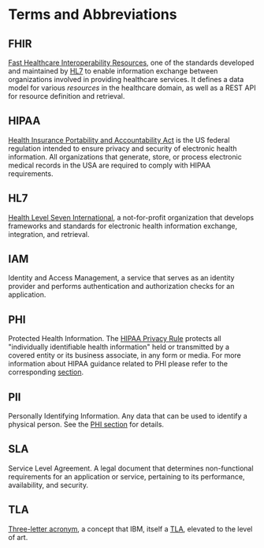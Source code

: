# Terms and Abbreviations

## FHIR 

[Fast Healthcare Interoperability Resources](https://www.hl7.org/fhir/overview-dev.html), one of the standards developed and maintained by [HL7](#hl7) to enable information exchange between organizations involved in providing healthcare services. It defines a data model for various _resources_ in the healthcare domain, as well as a REST API for resource definition and retrieval.

## HIPAA

[Health Insurance Portability and Accountability Act](https://www.hhs.gov/hipaa/for-professionals/index.html) is the US federal regulation intended to ensure privacy and security of electronic health information. All organizations that generate, store, or process electronic medical records in the USA are required to comply with HIPAA requirements.

## HL7

[Health Level Seven International](https://www.hl7.org/), a not-for-profit organization that develops frameworks and standards for electronic health information exchange, integration, and retrieval.

## IAM

Identity and Access Management, a service that serves as an identity provider and performs authentication and authorization checks for an application.

## PHI

Protected Health Information. The [HIPAA Privacy Rule](https://www.hhs.gov/hipaa/for-professionals/privacy/laws-regulations/index.html) protects all "individually identifiable health information" held or transmitted by a covered entity or its business associate, in any form or media. For more information about HIPAA guidance related to PHI please refer to the corresponding [section](phi.md).

## PII

Personally Identifying Information. Any data that can be used to identify a physical person. See the [PHI section](phi.md) for details.

## SLA

Service Level Agreement. A legal document that determines non-functional requirements for an application or service, pertaining to its performance, availability,  and security.

## TLA

[Three-letter acronym](https://en.wikipedia.org/wiki/Three-letter_acronym), a concept that IBM, itself a [TLA](#tla), elevated to the level of art. 

